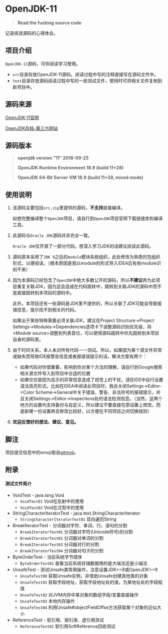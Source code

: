 # OpenJDK-11

> **Read the fucking source code**

记录阅读源码的心得体会。

## 项目介绍
`OpenJDK-11`源码，可供阅读学习使用。

* `src`目录存放OpenJDK-11源码。阅读过程中写的注释直接写在源码文件中。
* `test`目录存放源码阅读过程中写的一些测试文件，使用时可将相关文件复制到新项目中。

## 源码来源
[OpenJDK-11官网](http://jdk.java.net/11/)

[OpenJDK存档-第三方网站](https://adoptopenjdk.net/?variant=openjdk11&jvmVariant=hotspot)

## 源码版本                                                   
> **openjdk version "11" 2018-09-25**
>
> **OpenJDK Runtime Environment 18.9 (build 11+28)**
>
> **OpenJDK 64-Bit Server VM 18.9 (build 11+28, mixed mode)**

## 使用说明
1. 该源码主要包括`src.zip`里提供的源码，**不支持**直接编译。
   
   如想完整编译整个`OpenJDK`项目，请自行到`OpenJDK`项目官网下载链接库和编译工具。
   
2. 此源码与`Oracle JDK`源码并非完全一致。
   
   `Oracle JDK`仅开源了一部分代码。想深入学习JDK的话建议阅读此源码。

3. 源码原本采用了`JDK 9`之后的`module`模块系统组织，此处修改为熟悉的包组织形式，以便阅读。（根本原因是我以module的形式导入IDEA后有些module识别不来）

4. 因为本源码已经包含了`OpenJDK`中绝大多数公开的源码，所以**不建议**再为此项目重复关联JDK，因为这会造成在代码跳转中，跳转到关联JDK的源码中而不是直接跳转到本项目的源码中。
   
   此外，本项目还有一些源码是JDK里不提供的，所以关联了JDK可能会导致报错信息，提示找不到相关的代码。
   
   如果出于某些特殊需要必须关联JDK，建议在Project Structure->Project Settings->Modules->Dependencies选项卡下调整源码识别优先级，将\<Module source\>调整到列表首位，可以使得源码跳转中优先跳转到本项目自身的源码里。

5. 由于时间关系，本人未对所有代码一一测试。所以，如果因为某个源文件异常或缺失而导致IDE报警告信息或者报错误提示的话，解决方案有两个：
   * 如果代码对你很重要，影响到你对某个方法的理解，请自行到Google搜索相关源文件导入到项目中合适的位置
   * 如果仅仅是因为显示的异常信息造成了视觉上的干扰，请在IDE中自行设置语法高亮形式。比如在IDEA中阅读此项目时，我会关闭Settings->Editor->Color Scheme->General中关于错误、警告、非法符号的报错提示，并且关闭Settings->Editor->Inspections处的语法检测信息。（当然，这两个地方的设置均支持备份与自定义，所以建议不要直接在原设置上修改，而是新建一份设置再去修改比较好，以方便在不同项目之间切换规则）

6. **欢迎反馈好的想法、建议、意见。**

## 脚注
项目提交信息中的emoji取自[gitmoji](https://gitmoji.carloscuesta.me/)。

## 附录

#### 测试文件简介
* VoidTest - java.lang.Void
  * `VoidTest01` Void在反射中的使用
  * `VoidTest02` Void在泛型中的使用
* StringCharacterIteratorTest - java.text.StringCharacterIterator
  * `StringCharacterIteratorTest01` 双向遍历String
* BreakIteratorTest - 分词器对字符、单词、行、语句的分割
  * `BreakIteratorTest01` 分词器对字符(Unicode符号)的分割
  * `BreakIteratorTest02` 分词器对单词的分割
  * `BreakIteratorTest03` 分词器对行的分割
  * `BreakIteratorTest04` 分词器对句子的分割
* ByteOrderTest - 当前系统字节顺序
  * `ByteOrderTest01` 查看当前系统存储数据用的是大端法还是小端法
* UnsafeTest - 测试Unsafe类常用操作，注意设置JDK>=8或OpenJDK>=9
  * `UnsafeTest00` 获取Unsafe实例，并借助Unsafe创建其他类的对象
  * `UnsafeTest01` 获取字段地址，获取字段地址处的值，为某地址处的字段赋值
  * `UnsafeTest02` 对JVM内存中某对象的数组字段/变量直接操作
  * `UnsafeTest03` 本地内存操作
  * `UnsafeTest04` 利用Unsafe#objectFieldOffse方法获取某个对象的近似大小
* ReferenceTest - 软引用、弱引用、虚引用测试
  * `ReferenceTest01` 软引用SoftReference回收测试
